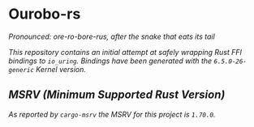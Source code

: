 # Ourobo-rs

<i>Pronounced: ore-ro-bore-rus, after the snake that eats its tail<i>

This repository contains an initial attempt at safely wrapping Rust FFI bindings to `io_uring`. Bindings have been generated with the `6.5.0-26-generic` Kernel version.

## MSRV (Minimum Supported Rust Version)
As reported by `cargo-msrv` the MSRV for this project is `1.70.0`.
